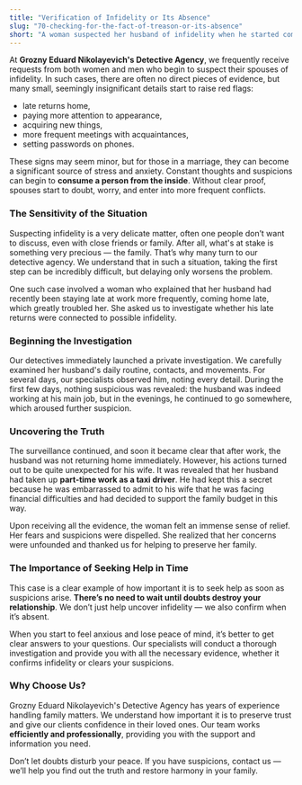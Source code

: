 ```yaml
---
title: "Verification of Infidelity or Its Absence"
slug: "70-checking-for-the-fact-of-treason-or-its-absence"
short: "A woman suspected her husband of infidelity when he started coming home late frequently. After contacting a detective agency, she asked to uncover the truth. It turned out that her husband was working part-time as a taxi driver, hiding his financial difficulties. The gathered information helped save the marriage and dispel her suspicions…"
---
```


At **Grozny Eduard Nikolayevich's Detective Agency**, we frequently receive requests from both women and men who begin to suspect their spouses of infidelity. In such cases, there are often no direct pieces of evidence, but many small, seemingly insignificant details start to raise red flags:

- late returns home,  
- paying more attention to appearance,  
- acquiring new things,  
- more frequent meetings with acquaintances,  
- setting passwords on phones.

These signs may seem minor, but for those in a marriage, they can become a significant source of stress and anxiety. Constant thoughts and suspicions can begin to **consume a person from the inside**. Without clear proof, spouses start to doubt, worry, and enter into more frequent conflicts.

### The Sensitivity of the Situation

Suspecting infidelity is a very delicate matter, often one people don’t want to discuss, even with close friends or family. After all, what's at stake is something very precious — the family. That’s why many turn to our detective agency. We understand that in such a situation, taking the first step can be incredibly difficult, but delaying only worsens the problem.

One such case involved a woman who explained that her husband had recently been staying late at work more frequently, coming home late, which greatly troubled her. She asked us to investigate whether his late returns were connected to possible infidelity.

### Beginning the Investigation

Our detectives immediately launched a private investigation. We carefully examined her husband's daily routine, contacts, and movements. For several days, our specialists observed him, noting every detail. During the first few days, nothing suspicious was revealed: the husband was indeed working at his main job, but in the evenings, he continued to go somewhere, which aroused further suspicion.

### Uncovering the Truth

The surveillance continued, and soon it became clear that after work, the husband was not returning home immediately. However, his actions turned out to be quite unexpected for his wife. It was revealed that her husband had taken up **part-time work as a taxi driver**. He had kept this a secret because he was embarrassed to admit to his wife that he was facing financial difficulties and had decided to support the family budget in this way.

Upon receiving all the evidence, the woman felt an immense sense of relief. Her fears and suspicions were dispelled. She realized that her concerns were unfounded and thanked us for helping to preserve her family.

### The Importance of Seeking Help in Time

This case is a clear example of how important it is to seek help as soon as suspicions arise. **There’s no need to wait until doubts destroy your relationship**. We don’t just help uncover infidelity — we also confirm when it’s absent.

When you start to feel anxious and lose peace of mind, it’s better to get clear answers to your questions. Our specialists will conduct a thorough investigation and provide you with all the necessary evidence, whether it confirms infidelity or clears your suspicions.

### Why Choose Us?

Grozny Eduard Nikolayevich's Detective Agency has years of experience handling family matters. We understand how important it is to preserve trust and give our clients confidence in their loved ones. Our team works **efficiently and professionally**, providing you with the support and information you need.

Don’t let doubts disturb your peace. If you have suspicions, contact us — we’ll help you find out the truth and restore harmony in your family.
